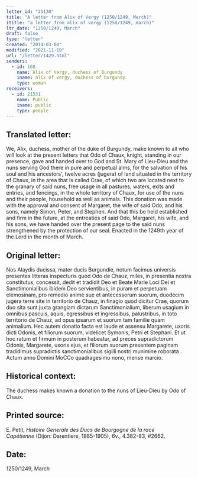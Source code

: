 ```yaml
---
letter_id: "25130"
title: "A letter from Alix of Vergy (1250/1249, March)"
ititle: "a letter from alix of vergy (1250/1249, march)"
ltr_date: "1250/1249, March"
draft: false
type: "letter"
created: "2014-03-04"
modified: "2021-11-19"
url: "/letter/1429.html"
senders:
  - id: 168
    name: Alix of Vergy, duchess of Burgundy
    iname: alix of vergy, duchess of burgundy
    type: woman
receivers:
  - id: 21531
    name: Public
    iname: public
    type: people
---
```

<h2> Translated letter:</h2>We, Alix, duchess, mother of the duke of Burgundy, make known to all who will look at the present letters that Odo of Chaux, knight, standing in our presence, gave and handed over to God and St. Mary of Lieu-Dieu and the nuns serving God there in pure and perpetual alms, for the salvation of his soul and his ancestors’, twelve acres (jugera) of land situated in the territory of Chaux, in the area that is called Crae, of which two are located next to the granary of said nuns, free usage in all pastures, waters, exits and entries, and fencings, in the whole territory of Chaux, for use of the nuns and their people, household as well as animals.  This donation was made with the approval and consent of Margaret, the wife of said Odo, and his sons, namely Simon, Peter, and Stephen.  And that this be held established and firm in the future, at the entreaties of  said Odo, Margaret, his wife, and his sons, we have handed over the present page to the said nuns strengthened by the protection of our seal.  Enacted in the 1249th year of the Lord in the month of March.
<h2 class="mt-4"> Original letter:</h2>Nos Alaydis ducissa, mater ducis Burgundie, notum facimus universis presentes litteras inspecturis quod Odo de Chauz, miles, in presentia nostra constitutus, concessit, dedit et tradidit Deo et Beate Marie Loci Dei et Sanctimonialibus ibidem Deo servientibus, in puram et perpetuam elemosinam, pro remedio anime sue et antecessorum suorum, duodecim jugera terre site in territorio de Chauz, in finagio quod dicitur Crae, quorum duo sita sunt juxta grangiam dictarum Sanctimonialium, liberum usagium in omnibus pascuis, aquis, egressibus et ingressibus, palustribus, in toto territorio de Chauz, ad opus ipsarum et suorum tam familie quam animalium. Hec autem donatio facta est laude et assensu Margarete, uxoris dicti Odonis, et filiorum suorum, videlicet Symonis, Petri et Stephani. Et ut hoc ratum et firmum in posterum habeatur, ad preces supradictorum Odonis, Margarete, uxoris ejus, et filiorum suorum presentem paginam tradidimus supradictis sanctimonialibus sigilli nostri munimine roborata .  Actum anno Domini MoCCo quadragesimo nono, mense marcio.
<h2 class="mt-4"> Historical context:</h2>The duchess makes known a donation to the nuns of Lieu-Dieu by Odo of Chaux.
<h2 class="mt-4"> Printed source:</h2><p>E. Petit, <em>Histoire Generale des Ducs de Bourgogne&nbsp;</em><i>de la race Capétienne&nbsp;</i>(Dijon: Darentiere, 1885-1905), 6v., 4.382-83, #2662.</p><h2 class="mt-4"> Date:</h2>1250/1249, March